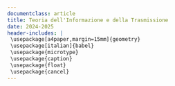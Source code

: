 ```yaml
---
documentclass: article
title: Teoria dell'Informazione e della Trasmissione
date: 2024-2025
header-includes: |
 \usepackage[a4paper,margin=15mm]{geometry}
 \usepackage[italian]{babel}
 \usepackage{microtype}
 \usepackage{caption}
 \usepackage{float}
 \usepackage{cancel}
---
```

